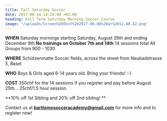 ```yaml
---
title: Fall Saturday Soccer
date: 2017-08-14 14:24:00 +02:00
heading: Fall Term Saturday Morning Soccer Course
image: "/uploads/Screen%20Shot%202017-06-08%20at%2011.48.42.png"
---
```


**WHEN**
Saturday mornings starting Saturday, August 26th and ending December 9th
**No trainings on October 7th and 14th**
14 sessions total
All Groups from 900 - 1030

**WHERE**
Schützenmatte Soccer fields, across the street from Neubadstrasse 5, Basel

**WHO**
Boys & Girls aged 6-14 years old. Bring your friends! :-)

**COST**
350chf for the 14 sessions if you register and pay before August 25th... 25chf/1.5 hour session.

**10% off 1st Sibling and 20% off 2nd sibling!
**

Contact us at **bartlomesocceracademy@gmail.com** for more info and to register now!